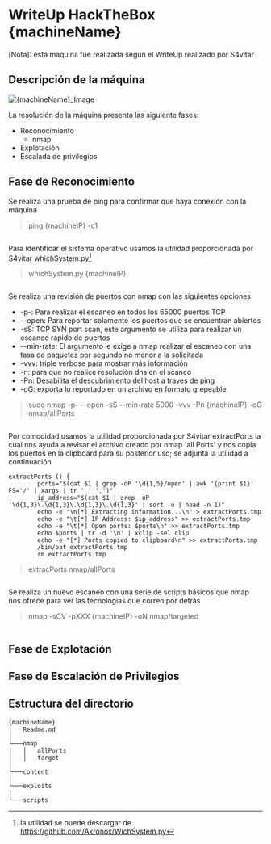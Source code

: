 # WriteUp HackTheBox {machineName}

[Nota]: esta maquina fue realizada según el WriteUp realizado por S4vitar

## Descripción de la máquina

![{machineName}_Image](Images/{machineName}.png)

La resolución de la máquina presenta las siguiente fases:

* Reconocimiento
    * nmap
* Explotación
* Escalada de privilegios

## Fase de Reconocimiento

Se realiza una prueba de ping para confirmar que haya conexión con la máquina

> ping {machineIP} -c1

```console

```

Para identificar el sistema operativo usamos la utilidad proporcionada por S4vitar whichSystem.py[^1]

[^1]: la utilidad se puede descargar de <https://github.com/Akronox/WichSystem.py>

> whichSystem.py {machineIP}

```console

```

Se realiza una revisión de puertos con nmap con las siguientes opciones

* -p-: Para realizar el escaneo en todos los 65000 puertos TCP
* --open: Para reportar solamente los puertos que se encuentran abiertos
* -sS: TCP SYN port scan, este argumento se utiliza para realizar un escaneo rapido de puertos
* --min-rate: El argumento le exige a nmap realizar el escaneo con una tasa de paquetes por segundo no menor a la solicitada
* -vvv: triple verbose para mostrar más información
* -n: para que no realice resolución dns en el scaneo
* -Pn: Desabilita el descubrimiento del host a traves de ping
* -oG: exporta lo reportado en un archivo en formato grepeable

> sudo nmap -p- --open -sS --min-rate 5000 -vvv -Pn {machineIP} -oG nmap/allPorts

```console

```

Por comodidad usamos la utilidad proporcionada por S4vitar extractPorts la cual nos ayuda a revisar el archivo creado por nmap 'all Ports' y nos copia los puertos en la clipboard para su posterior uso; se adjunta la utilidad a continuación

```console
extractPorts () {
        ports="$(cat $1 | grep -oP '\d{1,5}/open' | awk '{print $1}' FS='/' | xargs | tr ' ' ',')"
        ip_address="$(cat $1 | grep -oP '\d{1,3}\.\d{1,3}\.\d{1,3}\.\d{1,3}' | sort -u | head -n 1)"
        echo -e "\n[*] Extracting information...\n" > extractPorts.tmp
        echo -e "\t[*] IP Address: $ip_address" >> extractPorts.tmp
        echo -e "\t[*] Open ports: $ports\n" >> extractPorts.tmp
        echo $ports | tr -d '\n' | xclip -sel clip
        echo -e "[*] Ports copied to clipboard\n" >> extractPorts.tmp
        /bin/bat extractPorts.tmp
        rm extractPorts.tmp

```
> extracPorts nmap/allPorts

```console

```

Se realiza un nuevo escaneo con una serie de scripts básicos que nmap nos ofrece para ver las técnologias que corren por detrás

> nmap -sCV -pXXX  {machineIP} -oN nmap/targeted 

```console

```

## Fase de Explotación



## Fase de Escalación de Privilegios



## Estructura del directorio



```
{machineName}
│   Readme.md   
│
└───nmap
│   │   allPorts
│   │   target
│   
└───content
│
└───exploits
│
└───scripts
```


